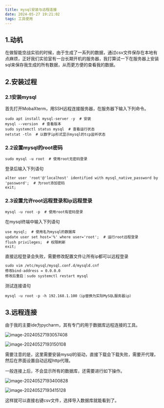 ```yaml
---
title: mysql安装与远程连接
date: 2024-05-27 19:21:02
tags: 工具使用
---
```


## 1.动机

在做智能空战实验的时候，由于生成了一系列的数据，通过csv文件保存在本地有点麻烦，正好我们实验室有一台长期开机的服务器，我打算试一下在服务器上安装sql来保存我生成的所有数据，从而更方便的查看我的数据。

## 2.安装过程

### 2.1安装mysql

首先打开MobaXterm，用SSH远程连接服务器，在服务器下输入下列命令。

```shell
sudo apt install mysql-server -y  # 安装
mysql --version  # 查看版本
sudo systemctl status mysql  # 查看运行状态
netstat -tln  # 以数字ip形式显示mysql的tcp监听状态
```

### 2.2设置mysql的root密码

```shell
sudo mysql -u root  # 使用root无密码登录
```

登录后输入下列语句

```mysql
alter user 'root'@'localhost' identified with mysql_native_password by 'password';  # 为root添加密码
exit;
```

### 2.3设置允许root远程登录和ip远程登录

```shell
mysql -u root -p  # 使用root有密码登录
```

在mysql终端中输入下列语句

```mysql
use mysql;  # 使用名为mysql的数据库
update user set host='%' where user='root';  # 运行root远程登录
flush privileges;  # 权限刷新
exit;
```

直接远程登录会失败，需要修改配置文件让所有ip都可以远程登录

```shell
sudo vim /etc/mysql/mysql.conf.d/mysqld.cnf
修改bind-address = 0.0.0.0
修改后重启：sudo systemctl restart mysql
```

测试连接语句

```shell
mysql -u root -p -h 192.168.1.100（ip替换为实际MySQL服务器ip）
```

## 3.远程连接

由于我的主要ide为pycharm，其有专门的用于数据库远程连接的工具。

![image-20240527193057408](http://typora-sdj.oss-cn-chengdu.aliyuncs.com/img/image-20240527193057408.png)

![image-20240527193150108](http://typora-sdj.oss-cn-chengdu.aliyuncs.com/img/image-20240527193150108.png)

需要注意的是，这里需要安装mysql的驱动，直接下载会下载失败，需要开代理，然后在界面设置自动远程http代理。

一般连接上后，不会显示所有的数据库，还需要进行如下操作。

![image-20240527193400828](http://typora-sdj.oss-cn-chengdu.aliyuncs.com/img/image-20240527193400828.png)

![image-20240527193415128](http://typora-sdj.oss-cn-chengdu.aliyuncs.com/img/image-20240527193415128.png)

这样就可以直接右键csv文件，选择导入数据库就能看到了。
